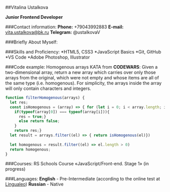 ##Vitalina Ustalkova

**Junior Frontend Developer**

###Contact information:
**Phone:** +79043992883
**E-mail:** vita.ustalkova@bk.ru
**Telegram:** @ustalkovaV

###Briefly About Myself:

###Skills and Proficiency:
*HTML5, CSS3
*JavaScript Basics
*Git, GitHub
*VS Code
*Adobe Photoshop, Illustrator

###Code example:
Homogenous arrays KATA from **CODEWARS**:
Given a two-dimensional array, return a new array which carries over only those arrays from the original, which were not empty and whose items are all of the same type (i.e. homogenous). For simplicity, the arrays inside the array will only contain characters and integers.

```javascript
function filterHomogenous(arrays) {
  let res;
  const isHomogenous = (array) => { for (let i = 0; i < array.length; i++) {
    if(typeof(array[0]) === typeof(array[i])){
      res = true;}
      else return false;
    }
    return res;}
  let result = arrays.filter((el) => { return isHomogenous(el)})
  
  let homogenous = result.filter((el) => el.length > 0)
  return homogenous;
}
```

###Courses:
RS Schools Course «JavaScript/Front-end. Stage 1» (in progress)

###Languages:
**English** - Pre-Intermediate (according to the online test at [Lingualeo](https://lingualeo.com/ru/quiz/welcome)) 
**Russian** - Native
